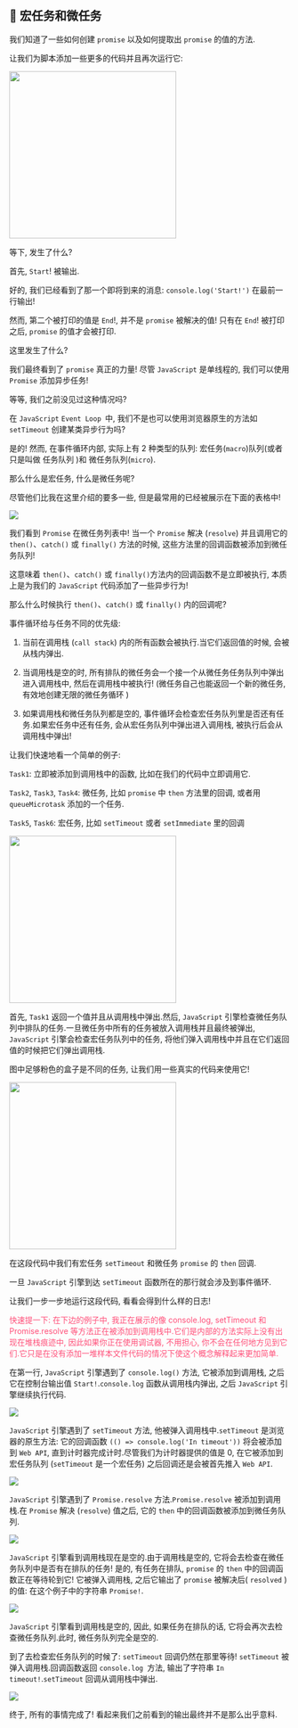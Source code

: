 ## 💛 宏任务和微任务
我们知道了一些如何创建 `promise` 以及如何提取出 `promise` 的值的方法.

让我们为脚本添加一些更多的代码并且再次运行它:

<img src="../images/promise/14.gif" height="300">

等下, 发生了什么?

首先, `Start`! 被输出.

好的, 我们已经看到了那一个即将到来的消息: `console.log('Start!')` 在最前一行输出! 

然而, 第二个被打印的值是 `End`!, 并不是 `promise` 被解决的值! 只有在 `End`! 被打印之后, `promise` 的值才会被打印.

这里发生了什么?

我们最终看到了 `promise` 真正的力量! 尽管 `JavaScript` 是单线程的, 我们可以使用 `Promise` 添加异步任务! 

等等, 我们之前没见过这种情况吗?

在 `JavaScript`  `Event Loop `中, 我们不是也可以使用浏览器原生的方法如 `setTimeout` 创建某类异步行为吗?

是的! 然而, 在事件循环内部, 实际上有 2 种类型的队列: 宏任务(`macro`)队列(或者只是叫做 任务队列 )和 微任务队列(`micro`).

那么什么是宏任务, 什么是微任务呢?

尽管他们比我在这里介绍的要多一些, 但是最常用的已经被展示在下面的表格中! 

<img src="../images/promise/15.png" >

我们看到 `Promise` 在微任务列表中! 当一个 `Promise` 解决 (`resolve`) 并且调用它的 `then()`、`catch()` 或 `finally()` 方法的时候, 这些方法里的回调函数被添加到微任务队列! 

这意味着 `then()`、`catch()` 或 `finally()`方法内的回调函数不是立即被执行, 本质上是为我们的 `JavaScript` 代码添加了一些异步行为! 

那么什么时候执行 `then()`、`catch()` 或 `finally()` 内的回调呢?

事件循环给与任务不同的优先级: 

1. 当前在调用栈 (`call stack`) 内的所有函数会被执行.当它们返回值的时候, 会被从栈内弹出.

2. 当调用栈是空的时, 所有排队的微任务会一个接一个从微任务任务队列中弹出进入调用栈中, 然后在调用栈中被执行! (微任务自己也能返回一个新的微任务, 有效地创建无限的微任务循环 )

3. 如果调用栈和微任务队列都是空的, 事件循环会检查宏任务队列里是否还有任务.如果宏任务中还有任务, 会从宏任务队列中弹出进入调用栈, 被执行后会从调用栈中弹出! 

让我们快速地看一个简单的例子: 

`Task1`: 立即被添加到调用栈中的函数, 比如在我们的代码中立即调用它.

`Task2`, `Task3`, `Task4`: 微任务, 比如 `promise` 中 `then` 方法里的回调, 或者用 `queueMicrotask` 添加的一个任务.

`Task5`, `Task6`: 宏任务, 比如 `setTimeout` 或者 `setImmediate` 里的回调

<img src="../images/promise/16.png" height="300">

首先, `Task1` 返回一个值并且从调用栈中弹出.然后, `JavaScript` 引擎检查微任务队列中排队的任务.一旦微任务中所有的任务被放入调用栈并且最终被弹出, `JavaScript` 引擎会检查宏任务队列中的任务, 将他们弹入调用栈中并且在它们返回值的时候把它们弹出调用栈.

图中足够粉色的盒子是不同的任务, 让我们用一些真实的代码来使用它! 

<img src="../images/promise/17.png" height="300">

在这段代码中我们有宏任务 `setTimeout` 和微任务 `promise` 的 `then` 回调.

一旦 `JavaScript` 引擎到达 `setTimeout` 函数所在的那行就会涉及到事件循环.

让我们一步一步地运行这段代码, 看看会得到什么样的日志! 

<font color="#FF4F79">快速提一下: 在下边的例子中, 我正在展示的像 console.log, setTimeout 和 Promise.resolve 等方法正在被添加到调用栈中.它们是内部的方法实际上没有出现在堆栈痕迹中, 因此如果你正在使用调试器, 不用担心, 你不会在任何地方见到它们.它只是在没有添加一堆样本文件代码的情况下使这个概念解释起来更加简单.
</font>

在第一行, `JavaScript` 引擎遇到了 `console.log()` 方法, 它被添加到调用栈, 之后它在控制台输出值 `Start!`.`console.log` 函数从调用栈内弹出, 之后 `JavaScript` 引擎继续执行代码.

<img src="../images/promise/18.gif" >

`JavaScript` 引擎遇到了 `setTimeout` 方法, 他被弹入调用栈中.`setTimeout` 是浏览器的原生方法: 它的回调函数 `(() => console.log('In timeout'))` 将会被添加到 `Web API`, 直到计时器完成计时.尽管我们为计时器提供的值是 0, 在它被添加到宏任务队列 (`setTimeout` 是一个宏任务) 之后回调还是会被首先推入 `Web API`.

<img src="../images/promise/19.gif" >


`JavaScript` 引擎遇到了 `Promise.resolve` 方法.`Promise.resolve` 被添加到调用栈.在 `Promise` 解决 (`resolve`) 值之后, 它的 `then` 中的回调函数被添加到微任务队列.

<img src="../images/promise/20.gif" >


`JavaScript` 引擎看到调用栈现在是空的.由于调用栈是空的, 它将会去检查在微任务队列中是否有在排队的任务! 是的, 有任务在排队, `promise` 的 `then` 中的回调函数正在等待轮到它! 它被弹入调用栈, 之后它输出了 `promise` 被解决后( `resolved` )的值: 在这个例子中的字符串 `Promise!`.

<img src="../images/promise/21.gif" >

`JavaScript` 引擎看到调用栈是空的, 因此, 如果任务在排队的话, 它将会再次去检查微任务队列.此时, 微任务队列完全是空的.

到了去检查宏任务队列的时候了: `setTimeout` 回调仍然在那里等待! `setTimeout` 被弹入调用栈.回调函数返回 `console.log `方法, 输出了字符串 `In timeout!`.`setTimeout` 回调从调用栈中弹出.

<img src="../images/promise/22.gif" >


终于, 所有的事情完成了! 看起来我们之前看到的输出最终并不是那么出乎意料.

